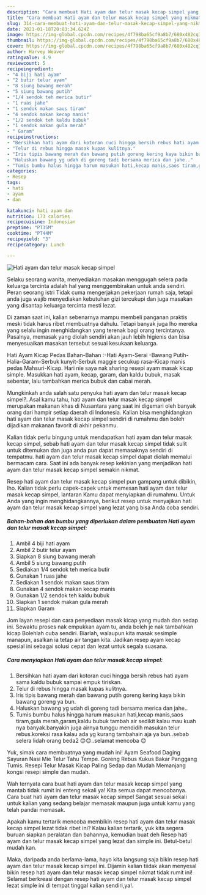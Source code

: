 ```yaml
---
description: "Cara membuat Hati ayam dan telur masak kecap simpel yang nikmat Untuk Jualan"
title: "Cara membuat Hati ayam dan telur masak kecap simpel yang nikmat Untuk Jualan"
slug: 314-cara-membuat-hati-ayam-dan-telur-masak-kecap-simpel-yang-nikmat-untuk-jualan
date: 2021-01-18T20:03:34.624Z
image: https://img-global.cpcdn.com/recipes/4f798ba65cf9a8b7/680x482cq70/hati-ayam-dan-telur-masak-kecap-simpel-foto-resep-utama.jpg
thumbnail: https://img-global.cpcdn.com/recipes/4f798ba65cf9a8b7/680x482cq70/hati-ayam-dan-telur-masak-kecap-simpel-foto-resep-utama.jpg
cover: https://img-global.cpcdn.com/recipes/4f798ba65cf9a8b7/680x482cq70/hati-ayam-dan-telur-masak-kecap-simpel-foto-resep-utama.jpg
author: Harvey Weaver
ratingvalue: 4.9
reviewcount: 5
recipeingredient:
- "4 biji hati ayam"
- "2 butir telur ayam"
- "8 siung bawang merah"
- "5 siung bawang putih"
- "1/4 sendok teh merica butir"
- "1 ruas jahe"
- "1 sendok makan saus tiram"
- "4 sendok makan kecap manis"
- "1/2 sendok teh kaldu bubuk"
- "1 sendok makan gula merah"
- " Garam"
recipeinstructions:
- "Bersihkan hati ayam dari kotoran cuci hingga bersih rebus hati ayam sama kaldu bubuk sampai empuk tiriskan."
- "Telur di rebus hingga masak kupas kulitnya."
- "Iris tipis bawang merah dan bawang putih goreng kering kaya bikin bawang goreng ya bun."
- "Haluskan bawang yg udah di goreng tadi bersama merica dan jahe.."
- "Tumis bumbu halus hingga harum masukan hati,kecap manis,saos tiram,gula merah,garam,kaldu bubuk tambah air sedikit kalau mau kuah nya banyak.banyakin juga airnya tunggu mendidih masukan telur rebus.koreksi rasa kalau ada yg kurang tambahain aja ya bun..sebab selera lidah orang beda2 😊😊..selamat mencoba 😊"
categories:
- Resep
tags:
- hati
- ayam
- dan

katakunci: hati ayam dan 
nutrition: 173 calories
recipecuisine: Indonesian
preptime: "PT35M"
cooktime: "PT44M"
recipeyield: "3"
recipecategory: Lunch

---
```



![Hati ayam dan telur masak kecap simpel](https://img-global.cpcdn.com/recipes/4f798ba65cf9a8b7/680x482cq70/hati-ayam-dan-telur-masak-kecap-simpel-foto-resep-utama.jpg)

Selaku seorang wanita, menyediakan masakan menggugah selera pada keluarga tercinta adalah hal yang menggembirakan untuk anda sendiri. Peran seorang istri Tidak cuma mengerjakan pekerjaan rumah saja, tetapi anda juga wajib menyediakan kebutuhan gizi tercukupi dan juga masakan yang disantap keluarga tercinta mesti lezat.

Di zaman  saat ini, kalian sebenarnya mampu membeli panganan praktis meski tidak harus ribet membuatnya dahulu. Tetapi banyak juga lho mereka yang selalu ingin menghidangkan yang terenak bagi orang tercintanya. Pasalnya, memasak yang diolah sendiri akan jauh lebih higienis dan bisa menyesuaikan masakan tersebut sesuai kesukaan keluarga. 

Hati Ayam Kicap Pedas Bahan-Bahan :-Hati Ayam-Serai -Bawang Putih-Halia-Garam-Serbuk kunyit-Serbuk maggie secukup rasa-Kicap manis pedas Mahsuri-Kicap. Hari nie saya nak sharing resepi ayam masak kicap simple. Masukkan hati ayam, kecap, garam, dan kaldu bubuk, masak sebentar, lalu tambahkan merica bubuk dan cabai merah.

Mungkinkah anda salah satu penyuka hati ayam dan telur masak kecap simpel?. Asal kamu tahu, hati ayam dan telur masak kecap simpel merupakan makanan khas di Nusantara yang saat ini digemari oleh banyak orang dari hampir setiap daerah di Indonesia. Kalian bisa menghidangkan hati ayam dan telur masak kecap simpel sendiri di rumahmu dan boleh dijadikan makanan favorit di akhir pekanmu.

Kalian tidak perlu bingung untuk mendapatkan hati ayam dan telur masak kecap simpel, sebab hati ayam dan telur masak kecap simpel tidak sulit untuk ditemukan dan juga anda pun dapat memasaknya sendiri di tempatmu. hati ayam dan telur masak kecap simpel dapat diolah memalui bermacam cara. Saat ini ada banyak resep kekinian yang menjadikan hati ayam dan telur masak kecap simpel semakin nikmat.

Resep hati ayam dan telur masak kecap simpel pun gampang untuk dibikin, lho. Kalian tidak perlu capek-capek untuk memesan hati ayam dan telur masak kecap simpel, lantaran Kamu dapat menyiapkan di rumahmu. Untuk Anda yang ingin menghidangkannya, berikut resep untuk menyajikan hati ayam dan telur masak kecap simpel yang lezat yang bisa Anda coba sendiri.

<!--inarticleads1-->

##### Bahan-bahan dan bumbu yang diperlukan dalam pembuatan Hati ayam dan telur masak kecap simpel:

1. Ambil 4 biji hati ayam
1. Ambil 2 butir telur ayam
1. Siapkan 8 siung bawang merah
1. Ambil 5 siung bawang putih
1. Sediakan 1/4 sendok teh merica butir
1. Gunakan 1 ruas jahe
1. Sediakan 1 sendok makan saus tiram
1. Gunakan 4 sendok makan kecap manis
1. Gunakan 1/2 sendok teh kaldu bubuk
1. Siapkan 1 sendok makan gula merah
1. Siapkan  Garam


Jom layan resepi dan cara penyediaan masak kicap yang mudah dan sedap ini. Sewaktu proses nak empukkan ayam tu, anda boleh je nak tambahkan kicap Bolehlah cuba sendiri. Biarlah, walaupun kita masak sesimple manapun, asalkan ia tetap air tangan kita. Jadikan resep ayam kecap spesial ini sebagai solusi cepat dan lezat untuk segala suasana. 

<!--inarticleads2-->

##### Cara menyiapkan Hati ayam dan telur masak kecap simpel:

1. Bersihkan hati ayam dari kotoran cuci hingga bersih rebus hati ayam sama kaldu bubuk sampai empuk tiriskan.
1. Telur di rebus hingga masak kupas kulitnya.
1. Iris tipis bawang merah dan bawang putih goreng kering kaya bikin bawang goreng ya bun.
1. Haluskan bawang yg udah di goreng tadi bersama merica dan jahe..
1. Tumis bumbu halus hingga harum masukan hati,kecap manis,saos tiram,gula merah,garam,kaldu bubuk tambah air sedikit kalau mau kuah nya banyak.banyakin juga airnya tunggu mendidih masukan telur rebus.koreksi rasa kalau ada yg kurang tambahain aja ya bun..sebab selera lidah orang beda2 😊😊..selamat mencoba 😊


Yuk, simak cara membuatnya yang mudah ini! Ayam Seafood Daging Sayuran Nasi Mie Telur Tahu Tempe. Goreng Rebus Kukus Bakar Panggang Tumis. Resepi Telur Masak Kicap Paling Sedap dan Mudah Memanjang kongsi resepi simple dan mudah. 

Wah ternyata cara buat hati ayam dan telur masak kecap simpel yang mantab tidak rumit ini enteng sekali ya! Kita semua dapat mencobanya. Cara buat hati ayam dan telur masak kecap simpel Sangat sesuai sekali untuk kalian yang sedang belajar memasak maupun juga untuk kamu yang telah pandai memasak.

Apakah kamu tertarik mencoba membikin resep hati ayam dan telur masak kecap simpel lezat tidak ribet ini? Kalau kalian tertarik, yuk kita segera buruan siapkan peralatan dan bahannya, kemudian buat deh Resep hati ayam dan telur masak kecap simpel yang lezat dan simple ini. Betul-betul mudah kan. 

Maka, daripada anda berlama-lama, hayo kita langsung saja bikin resep hati ayam dan telur masak kecap simpel ini. Dijamin kalian tiidak akan menyesal bikin resep hati ayam dan telur masak kecap simpel nikmat tidak rumit ini! Selamat berkreasi dengan resep hati ayam dan telur masak kecap simpel lezat simple ini di tempat tinggal kalian sendiri,ya!.

